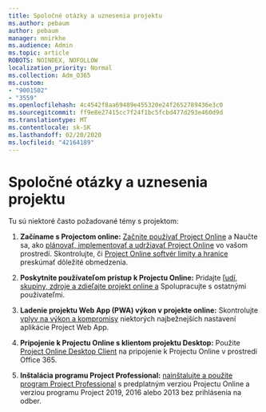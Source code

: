 ```yaml
---
title: Spoločné otázky a uznesenia projektu
ms.author: pebaum
author: pebaum
manager: mnirkhe
ms.audience: Admin
ms.topic: article
ROBOTS: NOINDEX, NOFOLLOW
localization_priority: Normal
ms.collection: Adm_O365
ms.custom:
- "9001502"
- "3559"
ms.openlocfilehash: 4c4542f8aa69489e455320e24f2652789436e3c0
ms.sourcegitcommit: ff9e8e27415cc7f24f1bc5fcbd477d293e460d9d
ms.translationtype: MT
ms.contentlocale: sk-SK
ms.lasthandoff: 02/20/2020
ms.locfileid: "42164189"
---
```

# <a name="project-common-issues-and-resolutions"></a>Spoločné otázky a uznesenia projektu

Tu sú niektoré často požadované témy s projektom:

1. **Začíname s Projectom online:**  [Začnite používať Project Online](https://docs.microsoft.com/en-us/ProjectOnline/get-started-with-project-online) a Naučte sa, ako [plánovať, implementovať a udržiavať Project Online](https://docs.microsoft.com/en-us/projectonline/project-online) vo vašom prostredí. Skontrolujte, či [Project Online softvér limity a hranice](https://docs.microsoft.com/en-us/ProjectOnline/project-online-software-boundaries-and-limits) preskúmať dôležité obmedzenia.

2. **Poskytnite používateľom prístup k Projectu Online:** Pridajte [ľudí, skupiny, zdroje a zdieľajte projekt online a](https://docs.microsoft.com/en-us/projectonline/step-2-add-people-to-project-online) Spolupracujte s ostatnými používateľmi. 

3. **Ladenie projektu Web App (PWA) výkon v projekte online:** Skontrolujte [vplyv na výkon a kompromisy](https://docs.microsoft.com/en-us/projectonline/tune-project-online-performance) niektorých najbežnejších nastavení aplikácie Project Web App.

4. **Pripojenie k Projectu Online s klientom projektu Desktop:** Použite [Project Online Desktop Client](https://docs.microsoft.com/en-us/projectonline/connect-to-project-online-with-the-project-online-desktop-client) na pripojenie k Projectu Online v prostredí Office 365. 

5. **Inštalácia programu Project Professional:** [nainštalujte a použite program Project Professional](https://support.office.com/en-us/article/install-project-7059249b-d9fe-4d61-ab96-5c5bf435f281?ui=en-US&rs=en-US&ad=US) s predplatným verziou Projectu Online a verziou programu Project 2019, 2016 alebo 2013 bez prihlásenia na odber.
